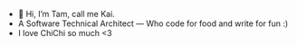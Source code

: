 - 👋 Hi, I’m Tam, call me Kai.
- A Software Technical Architect — Who code for food and write for fun :)
- I love ChiChi so much <3

<!---
tamn0310/tamn0310 is a ✨ special ✨ repository because its `README.md` (this file) appears on your GitHub profile.
You can click the Preview link to take a look at your changes.
--->
